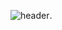 
<!-- ![header](https://capsule-render.vercel.app/api?type=shark&color=gradient&height=200&section=header&text=Hi%20Hello&fontSize=100) -->

![header](https://capsule-render.vercel.app/api?type=waving&&color=gradient&height=300&section=header&text=Hello&fontSize=90&animation=fadeIn&fontAlignY=38&desc=Ahjin's%20GitHub%20Profile&descAlignY=51&descAlign=62).

<!--
**LeeAhjin96/LeeAhjin96** is a ✨ _special_ ✨ repository because its `README.md` (this file) appears on your GitHub profile.

Here are some ideas to get you started:

- 🔭 I’m currently working on ...
- 🌱 I’m currently learning ...
- 👯 I’m looking to collaborate on ...
- 🤔 I’m looking for help with ...
- 💬 Ask me about ...
- 📫 How to reach me: ...
- 😄 Pronouns: ...
- ⚡ Fun fact: ...
-->

